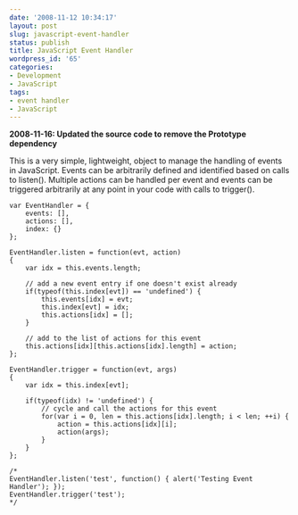 ```yaml
---
date: '2008-11-12 10:34:17'
layout: post
slug: javascript-event-handler
status: publish
title: JavaScript Event Handler
wordpress_id: '65'
categories:
- Development
- JavaScript
tags:
- event handler
- JavaScript
---
```


**2008-11-16: Updated the source code to remove the Prototype dependency**

This is a very simple, lightweight, object to manage the handling of events in JavaScript.  Events can be arbitrarily defined and identified based on calls to listen().  Multiple actions can be handled per event and events can be triggered arbitrarily at any point in your code with calls to trigger().

```jscript
var EventHandler = {
	events: [],
	actions: [],
	index: {}
};

EventHandler.listen = function(evt, action)
{
	var idx = this.events.length;
	
	// add a new event entry if one doesn't exist already
	if(typeof(this.index[evt]) == 'undefined') {
		this.events[idx] = evt;
		this.index[evt] = idx;
		this.actions[idx] = [];
	}
	
	// add to the list of actions for this event
	this.actions[idx][this.actions[idx].length] = action;
};

EventHandler.trigger = function(evt, args)
{
	var idx = this.index[evt];
	
	if(typeof(idx) != 'undefined') {
		// cycle and call the actions for this event
		for(var i = 0, len = this.actions[idx].length; i < len; ++i) {
			action = this.actions[idx][i];
			action(args);
		}
	}
};

/*
EventHandler.listen('test', function() { alert('Testing Event Handler'); });
EventHandler.trigger('test');
*/
``` 
